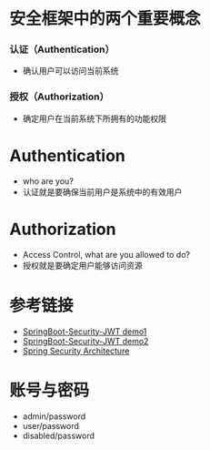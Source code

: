 # 安全框架中的两个重要概念
### 认证（Authentication）
* 确认用户可以访问当前系统
### 授权（Authorization）
* 确定用户在当前系统下所拥有的功能权限


# Authentication
* who are you?
* 认证就是要确保当前用户是系统中的有效用户
# Authorization
* Access Control, what are you allowed to do?
* 授权就是要确定用户能够访问资源


# 参考链接
* [SpringBoot-Security-JWT demo1](https://github.com/niuhaijun/jwt-spring-security-demo)
* [SpringBoot-Security-JWT demo2](https://github.com/niuhaijun/springsecurity)
* [Spring Security Architecture](https://spring.io/guides/topicals/spring-security-architecture)


# 账号与密码
* admin/password
* user/password
* disabled/password
